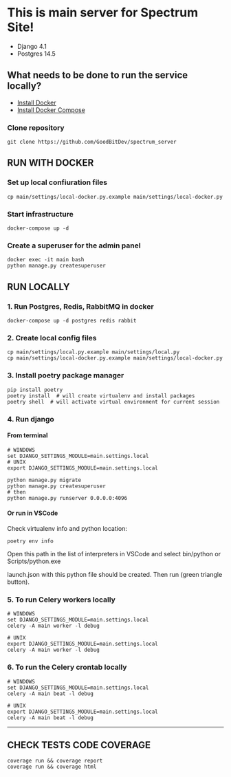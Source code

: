 # This is main server for Spectrum Site! #

- Django 4.1
- Postgres 14.5

## What needs to be done to run the service locally?

- [Install Docker](https://docs.docker.com/install/)
- [Install Docker Compose](https://docs.docker.com/compose/install/)

### Clone repository

```
git clone https://github.com/GoodBitDev/spectrum_server
```

## RUN WITH DOCKER

### Set up local confiuration files

```
cp main/settings/local-docker.py.example main/settings/local-docker.py
```

### Start infrastructure

```
docker-compose up -d
```

### Create a superuser for the admin panel

```
docker exec -it main bash
python manage.py createsuperuser
```

## RUN LOCALLY

### 1. Run Postgres, Redis, RabbitMQ in docker

```
docker-compose up -d postgres redis rabbit
```

### 2. Create local config files

```
cp main/settings/local.py.example main/settings/local.py
cp main/settings/local-docker.py.example main/settings/local-docker.py
```

### 3. Install poetry package manager

```
pip install poetry
poetry install  # will create virtualenv and install packages
poetry shell  # will activate virtual environment for current session
```

### 4. Run django

#### From terminal

```
# WINDOWS
set DJANGO_SETTINGS_MODULE=main.settings.local
# UNIX
export DJANGO_SETTINGS_MODULE=main.settings.local

python manage.py migrate
python manage.py createsuperuser
# then
python manage.py runserver 0.0.0.0:4096
```
#### Or run in VSCode

Check virtualenv info and python location:
```
poetry env info
```
Open this path in the list of interpreters in VSCode and select bin/python or Scripts/python.exe

launch.json with this python file should be created. Then run (green triangle button).


### 5. To run Celery workers locally
```
# WINDOWS
set DJANGO_SETTINGS_MODULE=main.settings.local
celery -A main worker -l debug

# UNIX
export DJANGO_SETTINGS_MODULE=main.settings.local
celery -A main worker -l debug
```

### 6. To run the Celery crontab locally
```
# WINDOWS
set DJANGO_SETTINGS_MODULE=main.settings.local
celery -A main beat -l debug

# UNIX
export DJANGO_SETTINGS_MODULE=main.settings.local
celery -A main beat -l debug
```

---


## CHECK TESTS CODE COVERAGE 


```
coverage run && coverage report
coverage run && coverage html
```

